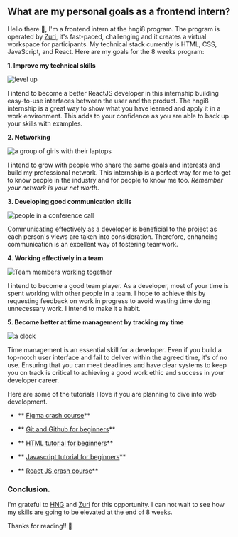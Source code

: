 ## What are my personal goals as a frontend intern?

Hello there 👋, I'm a frontend intern at the hngi8 program. The program is operated by [Zuri](https://internship.zuri.team/), it's fast-paced, challenging and it creates a virtual workspace for participants. My technical stack currently is HTML, CSS, JavaScript, and React. Here are my goals for the 8 weeks program: 

**1. Improve my technical skills**

![level up](https://cdn.hashnode.com/res/hashnode/image/upload/v1629106597828/1Ie20LIkI.gif)

I intend to become a better ReactJS developer in this internship building easy-to-use interfaces between the user and the product. The hngi8 internship is a great way to show what you have learned and apply it in a work environment. This adds to your confidence as you are able to back up your skills with examples.

**2. Networking**

![a group of girls with their laptops](https://cdn.hashnode.com/res/hashnode/image/upload/v1629137729528/UgNMxJoma.jpeg)

I intend to grow with people who share the same goals and interests and build my professional network. This internship is a perfect way for me to get to know people in the industry and for people to know me too. *Remember your network is your net worth*.

**3. Developing good communication skills** 

![people in a conference call](https://cdn.hashnode.com/res/hashnode/image/upload/v1629142513332/aTNolsOyU.png)

Communicating effectively as a developer is beneficial to the project as each person's views are taken into consideration. Therefore, enhancing communication is an excellent way of fostering teamwork.

**4. Working effectively in a team**

![Team members working together](https://cdn.hashnode.com/res/hashnode/image/upload/v1629142286420/jolxzXiYF.png)

I intend to become a good team player. As a developer, most of your time is spent working with other people in a team. I hope to achieve this by requesting feedback on work in progress to avoid wasting time doing unnecessary work. I intend to make it a habit.

**5. Become better at time management by tracking my time**

![a clock](https://cdn.hashnode.com/res/hashnode/image/upload/v1629143754979/46ToU4oIF.png)

Time management is an essential skill for a developer. Even if you build a top-notch user interface and fail to deliver within the agreed time, it's of no use. Ensuring that you can meet deadlines and have clear systems to keep you on track is critical to achieving a good work ethic and success in your developer career.

Here are some of the tutorials I love if you are planning to dive into web development.

- ** [Figma crash course](https://www.youtube.com/watch?v=lg7w3Ntfqy0)**

- ** [Git and Github for beginners](https://www.youtube.com/watch?v=RGOj5yH7evk)**

- ** [HTML tutorial for beginners](https://www.youtube.com/watch?v=qz0aGYrrlhU)**

- ** [Javascript tutorial for beginners](https://www.youtube.com/watch?v=PXvI0ln6Nws)**

- ** [React JS crash course](https://www.youtube.com/watch?v=w7ejDZ8SWv8&t=1697s)**

### Conclusion.

I'm grateful to [HNG](https://hng.tech/) and [Zuri](https://internship.zuri.team/) for this opportunity. I can not wait to see how my skills are going to be elevated at the end of 8 weeks.

Thanks for reading!! 🥰